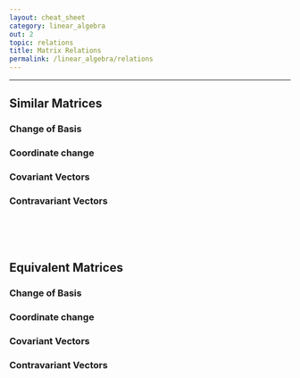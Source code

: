 ```yaml
---
layout: cheat_sheet
category: linear_algebra
out: 2
topic: relations
title: Matrix Relations
permalink: /linear_algebra/relations
---
```


_____________________________________________________________________________________________________________________________________


## Similar Matrices

### Change of Basis


### Coordinate change


### Covariant Vectors


### Contravariant Vectors

<br/>

<br/>

<br/>

## Equivalent Matrices

### Change of Basis


### Coordinate change


### Covariant Vectors


### Contravariant Vectors

